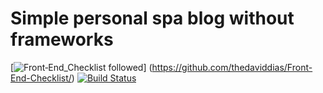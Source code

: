 ﻿# Simple personal spa blog without frameworks
[![Front‑End_Checklist followed](https://img.shields.io/badge/Front‑End_Checklist-followed-brightgreen.svg)]
(https://github.com/thedaviddias/Front-End-Checklist/)
[![Build Status](https://travis-ci.org/itlen/Blog.svg?branch=master)](https://travis-ci.org/itlen/Blog)
